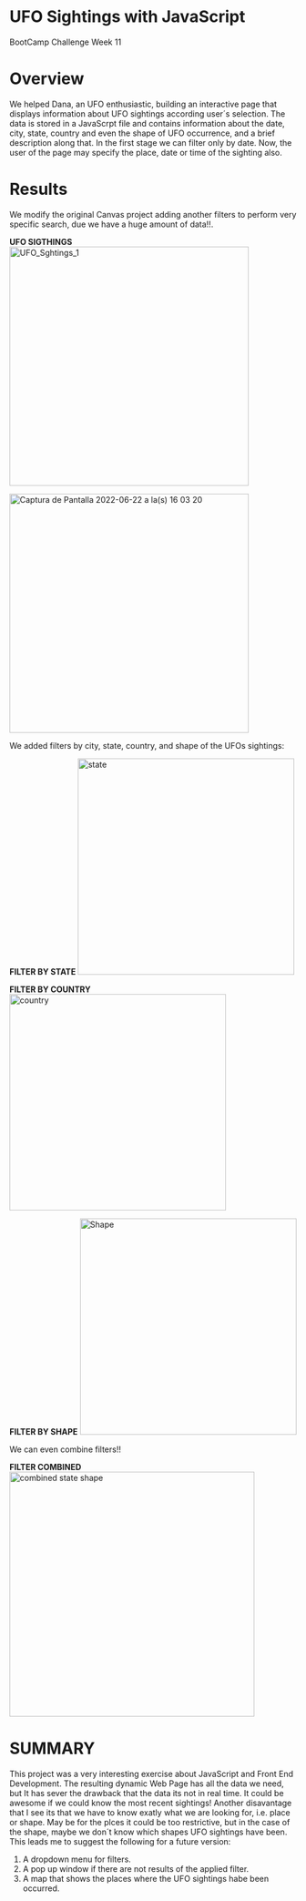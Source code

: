 # UFO Sightings with JavaScript 
BootCamp Challenge Week 11
# Overview
  We helped Dana, an UFO enthusiastic, building an interactive  page that displays information about UFO sightings according user´s selection. The data is stored in a JavaScrpt file and contains information about the date, city, state, country and even the shape of UFO occurrence, and a brief description along that. In the first stage we can filter only by date. Now, the user of the page may specify the place, date or time of the sighting also.
 
# Results
  We modify the original Canvas project adding another filters to perform very specific search, due we have a huge amount of data!!. 

**UFO SIGTHINGS**
<img width="420" alt="UFO_Sghtings_1" src="https://user-images.githubusercontent.com/102195803/175134008-63a9427a-91b2-4f88-bbd5-26783e916ae3.png">

<img width="420" alt="Captura de Pantalla 2022-06-22 a la(s) 16 03 20" src="https://user-images.githubusercontent.com/102195803/175136149-c0081cea-5f0c-4f35-a9a8-72b4850f6e2b.png">

We added  filters by city, state, country, and shape of the UFOs sightings: 

**FILTER BY STATE**
<img width="380" alt="state" src="https://user-images.githubusercontent.com/102195803/175155574-26f92279-8541-48b4-b55c-912b3fb82f53.png">

**FILTER BY COUNTRY**
<img width="380" alt="country" src="https://user-images.githubusercontent.com/102195803/175155939-9196def3-47c9-402e-89e6-4964adadc386.png">

**FILTER BY SHAPE**
<img width="380" alt="Shape" src="https://user-images.githubusercontent.com/102195803/175156070-eab3837c-29c4-4e5c-b3e9-430c4f76b29b.png">

We can even combine filters!!

**FILTER COMBINED**
<img width="430" alt="combined state shape" src="https://user-images.githubusercontent.com/102195803/175159176-0364df23-a658-446c-9708-0a14a441f4be.png">

# SUMMARY
This project was a very interesting exercise about JavaScript and  Front End Development. The resulting dynamic Web Page has all the data we need, but It has sever the drawback that the data its not in real time. It could be awesome if we could know the most recent sightings! Another disavantage that I see its that we have to know exatly what we are looking for, i.e. place or shape. May be for the plces it could be too restrictive, but in the case of the shape, maybe we don´t know which shapes UFO sightings have been.  This leads me to suggest the following for a future version:
  1. A dropdown menu for filters.
  2. A pop up window if there are not results of the applied filter.
  3. A map that shows the places where the UFO sightings habe been occurred.
  


